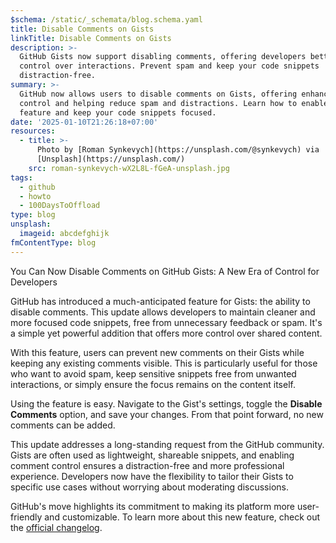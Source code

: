 ```yaml
---
$schema: /static/_schemata/blog.schema.yaml
title: Disable Comments on Gists
linkTitle: Disable Comments on Gists
description: >-
  GitHub Gists now support disabling comments, offering developers better
  control over interactions. Prevent spam and keep your code snippets
  distraction-free.
summary: >-
  GitHub now allows users to disable comments on Gists, offering enhanced
  control and helping reduce spam and distractions. Learn how to enable this
  feature and keep your code snippets focused.
date: '2025-01-10T21:26:18+07:00'
resources:
  - title: >-
      Photo by [Roman Synkevych](https://unsplash.com/@synkevych) via
      [Unsplash](https://unsplash.com/)
    src: roman-synkevych-wX2L8L-fGeA-unsplash.jpg
tags:
  - github
  - howto
  - 100DaysToOffload
type: blog
unsplash:
  imageid: abcdefghijk
fmContentType: blog
---
```



You Can Now Disable Comments on GitHub Gists: A New Era of Control for Developers

GitHub has introduced a much-anticipated feature for Gists: the ability to disable comments. This update allows developers to maintain cleaner and more focused code snippets, free from unnecessary feedback or spam. It's a simple yet powerful addition that offers more control over shared content.

With this feature, users can prevent new comments on their Gists while keeping any existing comments visible. This is particularly useful for those who want to avoid spam, keep sensitive snippets free from unwanted interactions, or simply ensure the focus remains on the content itself.

Using the feature is easy. Navigate to the Gist's settings, toggle the **Disable Comments** option, and save your changes. From that point forward, no new comments can be added.

This update addresses a long-standing request from the GitHub community. Gists are often used as lightweight, shareable snippets, and enabling comment control ensures a distraction-free and more professional experience. Developers now have the flexibility to tailor their Gists to specific use cases without worrying about moderating discussions.

GitHub's move highlights its commitment to making its platform more user-friendly and customizable. To learn more about this new feature, check out the [official changelog](https://github.blog/changelog/2025-01-06-you-can-now-disable-comments-on-github-gists/).
